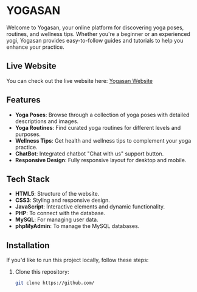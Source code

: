 # YOGASAN

Welcome to Yogasan, your online platform for discovering yoga poses, routines, and wellness tips. Whether you're a beginner or an experienced yogi, Yogasan provides easy-to-follow guides and tutorials to help you enhance your practice.

## Live Website

You can check out the live website here: [Yogasan Website](https://yogasan.freesite.online/)

## Features

- **Yoga Poses**: Browse through a collection of yoga poses with detailed descriptions and images.
- **Yoga Routines**: Find curated yoga routines for different levels and purposes.
- **Wellness Tips**: Get health and wellness tips to complement your yoga practice.
- **ChatBot**: Integrated chatbot "Chat with us" support button.
- **Responsive Design**:  Fully responsive layout for desktop and mobile.

## Tech Stack

- **HTML5**: Structure of the website.
- **CSS3**: Styling and responsive design.
- **JavaScript**: Interactive elements and dynamic functionality.
- **PHP**: To connect with the database.
- **MySQL**: For managing user data.
- **phpMyAdmin**: To manage the MySQL databases.

## Installation

If you'd like to run this project locally, follow these steps:

1. Clone this repository:
   ```bash
   git clone https://github.com/
